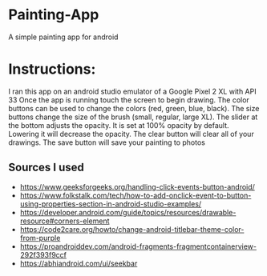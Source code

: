 # Painting-App
A simple painting app for android

# Instructions:
I ran this app on an android studio emulator of a Google Pixel 2 XL with API 33
Once the app is running touch the screen to begin drawing.
The color buttons can be used to change the colors (red, green, blue, black).
The size buttons change the size of the brush (small, regular, large XL).
The slider at the bottom adjusts the opacity. It is set at 100% opacity by default. Lowering it will decrease the opacity.
The clear button will clear all of your drawings.
The save button will save your painting to photos

## Sources I used
- https://www.geeksforgeeks.org/handling-click-events-button-android/
- https://www.folkstalk.com/tech/how-to-add-onclick-event-to-button-using-properties-section-in-android-studio-examples/
- https://developer.android.com/guide/topics/resources/drawable-resource#corners-element
- https://code2care.org/howto/change-android-titlebar-theme-color-from-purple
- https://proandroiddev.com/android-fragments-fragmentcontainerview-292f393f9ccf
- https://abhiandroid.com/ui/seekbar


